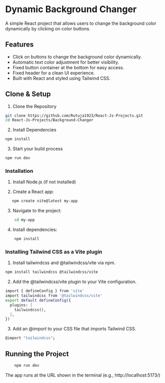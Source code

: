  # Dynamic Background Changer

 A simple React project that allows users to change the background color dynamically by clicking on color buttons.

## Features

- Click on buttons to change the background color dynamically.
- Automatic text color adjustment for better visibility.
- Fixed button container at the bottom for easy access.
- Fixed header for a clean UI experience.
- Built with React and styled using Tailwind CSS.

## Clone & Setup

1. Clone the Repository
```sh
git clone https://github.com/Rutuja1923/React-Js-Projects.git
cd React-Js-Projects/Background-Changer
```

2. Install Dependencies
```sh
npm install
```

3. Start your build process
```sh
npm run dev
```

### Installation  
1. Install Node.js (if not installed)  

2. Create a React app:  
```sh
   npm create vite@latest my-app 
```

3. Navigate to the project:
```sh
    cd my-app
```

4. Install dependencies:
```sh
    npm install
```

### Installing Tailwind CSS as a Vite plugin

1. Install tailwindcss and @tailwindcss/vite via npm.
```sh
npm install tailwindcss @tailwindcss/vite
```

2. Add the @tailwindcss/vite plugin to your Vite configuration.
```sh
import { defineConfig } from 'vite'
import tailwindcss from '@tailwindcss/vite'
export default defineConfig({
  plugins: [
    tailwindcss(),
  ],
})
```

3. Add an @import to your CSS file that imports Tailwind CSS.
```sh
@import "tailwindcss";
``` 

## Running the Project
```sh
    npm run dev
```

The app runs at the URL shown in the terminal (e.g., http://localhost:5173/)
